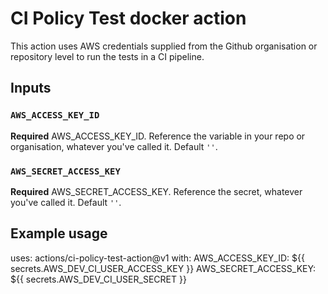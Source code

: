 # CI Policy Test docker action

This action uses AWS credentials supplied from the Github organisation or repository level to run the tests in a CI pipeline.

## Inputs

### `AWS_ACCESS_KEY_ID`

**Required** AWS_ACCESS_KEY_ID. Reference the variable in your repo or organisation, whatever you've called it. Default `''`.

### `AWS_SECRET_ACCESS_KEY`

**Required** AWS_SECRET_ACCESS_KEY. Reference the secret, whatever you've called it. Default `''`.

## Example usage

uses: actions/ci-policy-test-action@v1
with:
  AWS_ACCESS_KEY_ID: ${{ secrets.AWS_DEV_CI_USER_ACCESS_KEY }}
  AWS_SECRET_ACCESS_KEY: ${{ secrets.AWS_DEV_CI_USER_SECRET }}